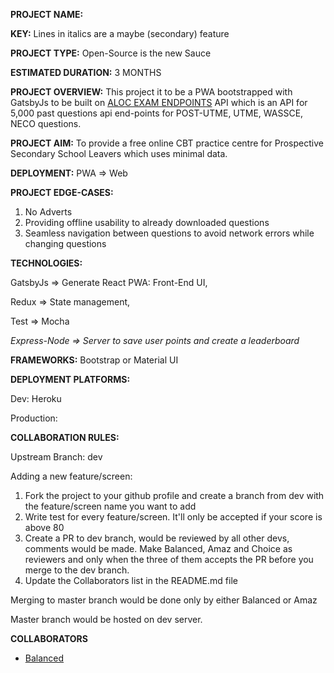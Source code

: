 **PROJECT NAME:**

**KEY:**  Lines in italics are a maybe (secondary) feature

**PROJECT TYPE:** Open-Source is the new Sauce

**ESTIMATED DURATION:** 3 MONTHS

**PROJECT OVERVIEW:** This project it to be a PWA bootstrapped with GatsbyJs to be built on [ALOC EXAM ENDPOINTS](https://github.com/Seunope/aloc-endpoints) API which is an API for 5,000 past questions api end-points for POST-UTME, UTME, WASSCE, NECO questions.

**PROJECT AIM:** To provide a free online CBT practice centre for Prospective Secondary School Leavers which uses minimal data.

**DEPLOYMENT:** PWA => Web

**PROJECT EDGE-CASES:**

1. No Adverts
2. Providing offline usability to already downloaded questions
3. Seamless navigation between questions to avoid network errors while changing questions

**TECHNOLOGIES:**

GatsbyJs => Generate React PWA: Front-End UI,

Redux => State management,

Test => Mocha

_Express-Node => Server to save user points and create a leaderboard_

**FRAMEWORKS:** Bootstrap or Material UI

**DEPLOYMENT PLATFORMS:**

Dev: Heroku

Production:

**COLLABORATION RULES:**

Upstream Branch: dev

Adding a new feature/screen:

1. Fork the project to your github profile and create a branch from dev with the feature/screen name you want to add
2. Write test for every feature/screen. It&#39;ll only be accepted if your score is above 80
3. Create a PR to dev branch, would be reviewed by all other devs, comments would be made. Make Balanced, Amaz and Choice as reviewers and only when the three of them accepts the PR before you merge to the dev branch.
4. Update the Collaborators list in the README.md file

Merging to master branch would be done only by either Balanced or Amaz

Master branch would be hosted on dev server.

**COLLABORATORS**
- [Balanced](https://github.com/Balanced02)